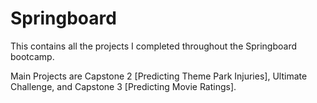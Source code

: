 # Springboard
This contains all the projects I completed throughout the Springboard bootcamp. 

Main Projects are Capstone 2 [Predicting Theme Park Injuries], Ultimate Challenge, and Capstone 3 [Predicting Movie Ratings].
